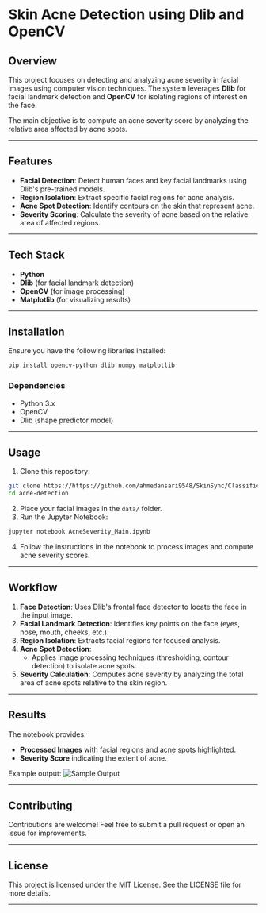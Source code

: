 
# Skin Acne Detection using Dlib and OpenCV

## Overview
This project focuses on detecting and analyzing acne severity in facial images using computer vision techniques. The system leverages **Dlib** for facial landmark detection and **OpenCV** for isolating regions of interest on the face.

The main objective is to compute an acne severity score by analyzing the relative area affected by acne spots.

---

## Features
- **Facial Detection**: Detect human faces and key facial landmarks using Dlib's pre-trained models.
- **Region Isolation**: Extract specific facial regions for acne analysis.
- **Acne Spot Detection**: Identify contours on the skin that represent acne.
- **Severity Scoring**: Calculate the severity of acne based on the relative area of affected regions.

---

## Tech Stack
- **Python**
- **Dlib** (for facial landmark detection)
- **OpenCV** (for image processing)
- **Matplotlib** (for visualizing results)

---

## Installation
Ensure you have the following libraries installed:

```bash
pip install opencv-python dlib numpy matplotlib
```

### Dependencies
- Python 3.x
- OpenCV
- Dlib (shape predictor model)

---

## Usage
1. Clone this repository:

```bash
git clone https://https://github.com/ahmedansari9548/SkinSync/Classification/AcneSeverity.git
cd acne-detection
```

2. Place your facial images in the `data/` folder.
3. Run the Jupyter Notebook:

```bash
jupyter notebook AcneSeverity_Main.ipynb
```

4. Follow the instructions in the notebook to process images and compute acne severity scores.

---

## Workflow
1. **Face Detection**: Uses Dlib's frontal face detector to locate the face in the input image.
2. **Facial Landmark Detection**: Identifies key points on the face (eyes, nose, mouth, cheeks, etc.).
3. **Region Isolation**: Extracts facial regions for focused analysis.
4. **Acne Spot Detection**:
   - Applies image processing techniques (thresholding, contour detection) to isolate acne spots.
5. **Severity Calculation**: Computes acne severity by analyzing the total area of acne spots relative to the skin region.

---

## Results
The notebook provides:
- **Processed Images** with facial regions and acne spots highlighted.
- **Severity Score** indicating the extent of acne.

Example output:
![Sample Output](images/sample_output.png)

---

## Contributing
Contributions are welcome! Feel free to submit a pull request or open an issue for improvements.

---

## License
This project is licensed under the MIT License. See the LICENSE file for more details.

---
